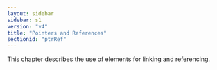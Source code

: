 ```yaml
---
layout: sidebar
sidebar: s1
version: "v4"
title: "Pointers and References"
sectionid: "ptrRef"
---
```




This chapter describes the use of elements for linking and referencing.




